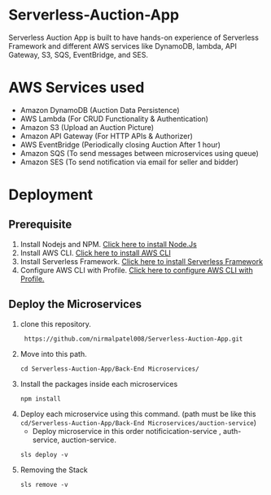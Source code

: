 # Serverless-Auction-App
Serverless Auction App is built to have hands-on experience of Serverless Framework and different AWS services like DynamoDB, lambda, API Gateway, S3, SQS, EventBridge, and SES.

# AWS Services used
* Amazon DynamoDB (Auction Data Persistence)
* AWS Lambda (For CRUD Functionality & Authentication)
* Amazon S3 (Upload an Auction Picture)
* Amazon API Gateway (For HTTP APIs & Authorizer)
* AWS EventBridge (Periodically closing Auction After 1 hour)
* Amazon SQS (To send messages between microservices using queue)
* Amazon SES (To send notification via email for seller and bidder)

# Deployment
## Prerequisite
1) Install Nodejs and NPM. [Click here to install Node.Js](https://nodejs.org/en/download/")
2) Install AWS CLI. [Click here to install AWS CLI](https://docs.aws.amazon.com/cli/latest/userguide/install-cliv2.html")
3) Install Serverless Framework. [Click here to install Serverless Framework](https://www.serverless.com/framework/docs/providers/aws/guide/installation/")
4) Configure AWS CLI with Profile. [Click here to configure AWS CLI with Profile.](https://docs.aws.amazon.com/cli/latest/userguide/cli-configure-quickstart.html")

## Deploy the Microservices
1) clone this repository.
   ```
    https://github.com/nirmalpatel008/Serverless-Auction-App.git
    ```
2) Move into this path.
   ```
   cd Serverless-Auction-App/Back-End Microservices/
   ```
3) Install the packages inside each microservices
    ```
    npm install
    ```
4) Deploy each microservice using this command. 
  (path must be like this ```cd/Serverless-Auction-App/Back-End Microservices/auction-service```)
   * Deploy microservice in this order notificication-service , auth-service, auction-service. 
    ```
    sls deploy -v
    ```
5) Removing the Stack
    ```
    sls remove -v  
    ```
  
  
